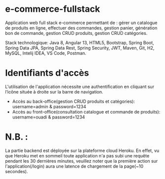 # e-commerce-fullstack

Application web full stack e-commerce permettant de : gérer un catalogue de produits en ligne, effectuer des commandes, gestion panier, génération bon de commande, gestion CRUD produits, gestion CRUD catégories.

Stack technologique: Java 8, Angular 13, HTML5, Bootstrap, Spring Boot, Spring Data JPA, Spring Data Rest, Spring Security, JWT, Maven, Git, H2, MySQL, Intelij IDEA, VS Code, Postman.

# Identifiants d'accès
L'utilisation de l'application nécessite une authentification en cliquant sur l’icône située à droite sur la barre de navigation.
- Accès au back-office(gestion CRUD produits et catégories): username=admin & password=1234
- Accès au front-office(consultation catalogue et commande de produits): username=ouadi & password=1234

# N.B. : 
La partie backend est déployée sur la plateforme cloud Heroku. En effet, vu que Heroku met en sommeil toute application n'a pas subi une requête pendant les 30 dernières minutes, veuillez noter que la première action sur l'application(/login) aura une latence de chargement de la page(~10 secondes).



